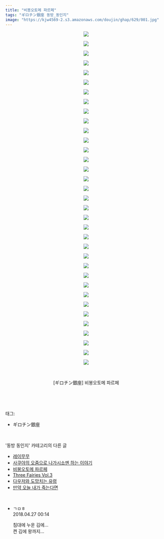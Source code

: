 ```yaml
---
title: "비봉오토메 파르페"
tags: "ギロチン銀座 동방_동인지"
image: "https://kjw4569-2.s3.amazonaws.com/doujin/ghap/629/001.jpg"
---
```

<div class="article">
<p style="text-align: center; clear: none; float: none;"><img src="{{ site.imgserver9 }}/ghap/629/001.jpg"/></p>
<p style="text-align: center; clear: none; float: none;"><img src="{{ site.imgserver9 }}/ghap/629/002.jpg"/></p>
<p style="text-align: center; clear: none; float: none;"><img src="{{ site.imgserver9 }}/ghap/629/003.jpg"/></p>
<p style="text-align: center; clear: none; float: none;"><img src="{{ site.imgserver9 }}/ghap/629/004.jpg"/></p>
<p style="text-align: center; clear: none; float: none;"><img src="{{ site.imgserver9 }}/ghap/629/005.jpg"/></p>
<p style="text-align: center; clear: none; float: none;"><img src="{{ site.imgserver9 }}/ghap/629/006.jpg"/></p>
<p style="text-align: center; clear: none; float: none;"><img src="{{ site.imgserver9 }}/ghap/629/007.jpg"/></p>
<p style="text-align: center; clear: none; float: none;"><img src="{{ site.imgserver9 }}/ghap/629/008.jpg"/></p>
<p style="text-align: center; clear: none; float: none;"><img src="{{ site.imgserver9 }}/ghap/629/009.jpg"/></p>
<p style="text-align: center; clear: none; float: none;"><img src="{{ site.imgserver9 }}/ghap/629/010.jpg"/></p>
<p style="text-align: center; clear: none; float: none;"><img src="{{ site.imgserver9 }}/ghap/629/011.jpg"/></p>
<p style="text-align: center; clear: none; float: none;"><img src="{{ site.imgserver9 }}/ghap/629/012.jpg"/></p>
<p style="text-align: center; clear: none; float: none;"><img src="{{ site.imgserver9 }}/ghap/629/013.jpg"/></p>
<p style="text-align: center; clear: none; float: none;"><img src="{{ site.imgserver9 }}/ghap/629/014.jpg"/></p>
<p style="text-align: center; clear: none; float: none;"><img src="{{ site.imgserver9 }}/ghap/629/015.jpg"/></p>
<p style="text-align: center; clear: none; float: none;"><img src="{{ site.imgserver9 }}/ghap/629/016.jpg"/></p>
<p style="text-align: center; clear: none; float: none;"><img src="{{ site.imgserver9 }}/ghap/629/017.jpg"/></p>
<p style="text-align: center; clear: none; float: none;"><img src="{{ site.imgserver9 }}/ghap/629/018.jpg"/></p>
<p style="text-align: center; clear: none; float: none;"><img src="{{ site.imgserver9 }}/ghap/629/019.jpg"/></p>
<p style="text-align: center; clear: none; float: none;"><img src="{{ site.imgserver9 }}/ghap/629/020.jpg"/></p>
<p style="text-align: center; clear: none; float: none;"><img src="{{ site.imgserver9 }}/ghap/629/021.jpg"/></p>
<p style="text-align: center; clear: none; float: none;"><img src="{{ site.imgserver9 }}/ghap/629/022.jpg"/></p>
<p style="text-align: center; clear: none; float: none;"><img src="{{ site.imgserver9 }}/ghap/629/023.jpg"/></p>
<p style="text-align: center; clear: none; float: none;"><img src="{{ site.imgserver9 }}/ghap/629/024.jpg"/></p>
<p style="text-align: center; clear: none; float: none;"><img src="{{ site.imgserver9 }}/ghap/629/025.jpg"/></p>
<p style="text-align: center; clear: none; float: none;"><img src="{{ site.imgserver9 }}/ghap/629/026.jpg"/></p>
<p style="text-align: center; clear: none; float: none;"><img src="{{ site.imgserver9 }}/ghap/629/027.jpg"/></p>
<p style="text-align: center; clear: none; float: none;"><img src="{{ site.imgserver9 }}/ghap/629/028.jpg"/></p>
<p style="text-align: center; clear: none; float: none;"><img src="{{ site.imgserver9 }}/ghap/629/029.jpg"/></p>
<p style="text-align: center; clear: none; float: none;"><img src="{{ site.imgserver9 }}/ghap/629/030.jpg"/></p>
<p style="text-align: center; clear: none; float: none;"><img src="{{ site.imgserver9 }}/ghap/629/031.jpg"/></p>
<p style="text-align: center; clear: none; float: none;"><img src="{{ site.imgserver9 }}/ghap/629/032.jpg"/></p>
<p style="text-align: center; clear: none; float: none;"><img src="{{ site.imgserver9 }}/ghap/629/033.jpg"/></p>
<p style="text-align: center; clear: none; float: none;"><img src="{{ site.imgserver9 }}/ghap/629/034.jpg"/></p>
<p style="text-align: center; clear: none; float: none;"><img src="{{ site.imgserver9 }}/ghap/629/035.jpg"/></p>
<p style="text-align: center; clear: none; float: none;"><br/></p>
<p style="text-align: center; clear: none; float: none;">[ギロチン銀座] 비봉오토메 파르페</p>
<p><br/></p>
</div><br/>
<div class="tagTrail">
<p>태그: </p>
<ul>
<li>ギロチン銀座</li>
</ul>
</div><br/>
<div class="another">
<p>'동방 동인지' 카테고리의 다른 글</p>
<ul>
<li><a href="/ghap_631">레이무무</a></li>
<li><a href="/ghap_630">사쿠야의 오줌으로 나가시소멘 하는 이야기</a></li>
<li><a href="/ghap_629">비봉오토메 파르페</a></li>
<li><a href="/ghap_628">Three Fairies Vol.3</a></li>
<li><a href="/ghap_627">다우저와 도망치는 유령</a></li>
<li><a href="/ghap_626">만약 오늘 내가 죽는다면</a></li>
</ul>
</div><br/>
<div class="cb_module cb_fluid">
<div class="cb_wrt cb_profile">
<div class="comment">
<ul>
<li class="cb_thumb_off" id="comment15245804">
<div class="cb_comment_area">
<div class="cb_info_area">
<div class="cb_section">
<span class="cb_nick_name">ㄱㅁㅎ</span>
</div>
<div class="cb_section">
<span class="cb_date">2018.04.27 00:14 </span>
</div>
</div>
<div class="cb_dsc_comment">
<p class="cb_dsc">
											침대에 누운 김에...<br/>
켠 김에 왕까지...
										</p>
</div>
</div></li>
</ul>
</div>
</div><!-- commentList close -->
</div><br/>
